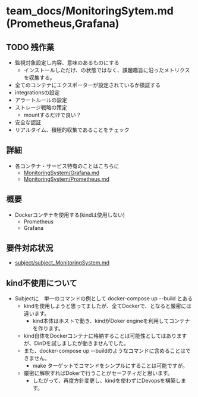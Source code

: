 # team_docs/MonitoringSytem.md (Prometheus,Grafana)

## TODO 残作業

- 監視対象設定し内容、意味のあるものにする
  - インストールしただけ、の状態ではなく、課題趣旨に沿ったメトリクスを収集する。
- 全てのコンテナにエクスポーターが設定されているか検証する
- integrationsの設定
- アラートルールの設定
- ストレージ戦略の策定
  - mountするだけで良い？
- 安全な認証
- リアルタイム、積極的収集であることをチェック

## 詳細

- 各コンテナ・サービス特有のことはこちらに
  - [MonitoringSystem/Grafana.md](MonitoringSystem/Grafana.md)
  - [MonitoringSystem/Prometheus.md](MonitoringSystem/Prometheus.md)

## 概要

- Dockerコンテナを使用する(kindは使用しない)
  - Prometheus
  - Grafana

## 要件対応状況

- [subject/subject_MonitoringSystem.md](subject/subject_MonitoringSystem.md)

## kind不使用について

- Subjectに　単一のコマンドの例として docker-compose up --build とある  
  - kindを使用しようと思ってましたが、全てDockerで、となると厳密には違います。  
    - kind本体はホストで動き、kindがDoker engineを利用してコンテナを作ります。  
  - kind自体をDockerコンテナに格納することは可能性としてはありますが、DinDを試しましたが動きませんでした。  
  - また、docker-compose up --buildのようなコマンドに含めることはできません。
    - make ターゲットでコマンドをシンプルにすることは可能ですが。  
  - 厳密に解釈すればDokerで行うことがセーフティだと思います。  
    - したがって、再度方針変更し、kindを使わずにDevopsを構築します。  
